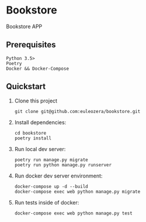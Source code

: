 # Bookstore

Bookstore APP

## Prerequisites

```
Python 3.5>
Poetry
Docker && Docker-Compose
```

## Quickstart
1. Clone this project
    ```shell
   git clone git@github.com:euleozera/bookstore.git
   ```
2. Install dependencies:
    ```shell
   cd bookstore
   poetry install
   ```
3. Run local dev server:
    ```shell
   poetry run manage.py migrate
   poetry run python manage.py runserver
    ```
4. Run docker dev server environment:
    ```shell
   docker-compose up -d --build
   docker-compose exec web python manage.py migrate
   ```
5. Run tests inside of docker:
    ```shell
   docker-compose exec web python manage.py test
   ```